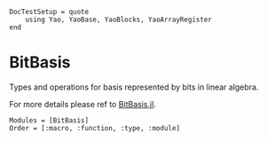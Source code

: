 ```@meta
DocTestSetup = quote
    using Yao, YaoBase, YaoBlocks, YaoArrayRegister
end
```

# BitBasis

Types and operations for basis represented by bits in linear algebra.

For more details please ref to [BitBasis.jl](https://quantumbfs.github.io/BitBasis.jl/stable/).

```@autodocs
Modules = [BitBasis]
Order = [:macro, :function, :type, :module]
```
